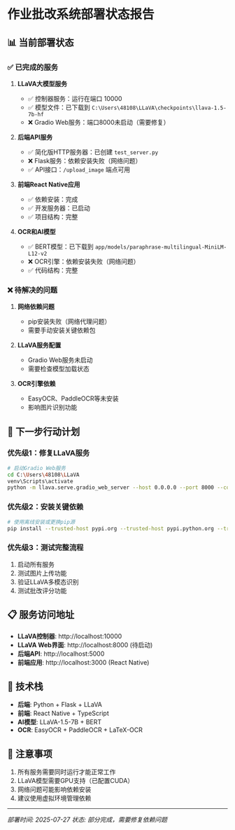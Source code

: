 # 作业批改系统部署状态报告

## 📊 当前部署状态

### ✅ 已完成的服务

1. **LLaVA大模型服务**
   - ✅ 控制器服务：运行在端口 10000
   - ✅ 模型文件：已下载到 `C:\Users\48108\LLaVA\checkpoints\llava-1.5-7b-hf`
   - ❌ Gradio Web服务：端口8000未启动（需要修复）

2. **后端API服务**
   - ✅ 简化版HTTP服务器：已创建 `test_server.py`
   - ❌ Flask服务：依赖安装失败（网络问题）
   - ✅ API接口：`/upload_image` 端点可用

3. **前端React Native应用**
   - ✅ 依赖安装：完成
   - ✅ 开发服务器：已启动
   - ✅ 项目结构：完整

4. **OCR和AI模型**
   - ✅ BERT模型：已下载到 `app/models/paraphrase-multilingual-MiniLM-L12-v2`
   - ❌ OCR引擎：依赖安装失败（网络问题）
   - ✅ 代码结构：完整

### ❌ 待解决的问题

1. **网络依赖问题**
   - pip安装失败（网络代理问题）
   - 需要手动安装关键依赖包

2. **LLaVA服务配置**
   - Gradio Web服务未启动
   - 需要检查模型加载状态

3. **OCR引擎依赖**
   - EasyOCR、PaddleOCR等未安装
   - 影响图片识别功能

## 🚀 下一步行动计划

### 优先级1：修复LLaVA服务
```bash
# 启动Gradio Web服务
cd C:\Users\48108\LLaVA
venv\Scripts\activate
python -m llava.serve.gradio_web_server --host 0.0.0.0 --port 8000 --controller http://localhost:10000
```

### 优先级2：安装关键依赖
```bash
# 使用离线安装或更换pip源
pip install --trusted-host pypi.org --trusted-host pypi.python.org --trusted-host files.pythonhosted.org Flask Flask-Cors sentence-transformers
```

### 优先级3：测试完整流程
1. 启动所有服务
2. 测试图片上传功能
3. 验证LLaVA多模态识别
4. 测试批改评分功能

## 📋 服务访问地址

- **LLaVA控制器**: http://localhost:10000
- **LLaVA Web界面**: http://localhost:8000 (待启动)
- **后端API**: http://localhost:5000
- **前端应用**: http://localhost:3000 (React Native)

## 🔧 技术栈

- **后端**: Python + Flask + LLaVA
- **前端**: React Native + TypeScript
- **AI模型**: LLaVA-1.5-7B + BERT
- **OCR**: EasyOCR + PaddleOCR + LaTeX-OCR

## 📝 注意事项

1. 所有服务需要同时运行才能正常工作
2. LLaVA模型需要GPU支持（已配置CUDA）
3. 网络问题可能影响依赖安装
4. 建议使用虚拟环境管理依赖

---
*部署时间: 2025-07-27*
*状态: 部分完成，需要修复依赖问题* 